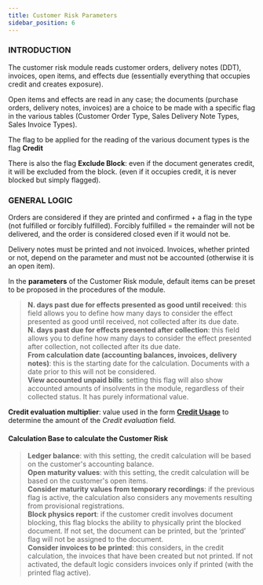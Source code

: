 ```yaml
---
title: Customer Risk Parameters 
sidebar_position: 6
---
```


### INTRODUCTION

The customer risk module reads customer orders, delivery notes (DDT), invoices, open items, and effects due (essentially everything that occupies credit and creates exposure). 

Open items and effects are read in any case; the documents (purchase orders, delivery notes, invoices) are a choice to be made with a specific flag in the various tables (Customer Order Type, Sales Delivery Note Types, Sales Invoice Types).

The flag to be applied for the reading of the various document types is the flag **Credit**

There is also the flag **Exclude Block**: even if the document generates credit, it will be excluded from the block. (even if it occupies credit, it is never blocked but simply flagged).

### GENERAL LOGIC 

Orders are considered if they are printed and confirmed + a flag in the type (not fulfilled or forcibly fulfilled). 
Forcibly fulfilled = the remainder will not be delivered, and the order is considered closed even if it would not be.

Delivery notes must be printed and not invoiced. 
Invoices, whether printed or not, depend on the parameter and must not be accounted (otherwise it is an open item).

In the **parameters** of the Customer Risk module, default items can be preset to be proposed in the procedures of the module.

> **N. days past due for effects presented as good until received**: this field allows you to define how many days to consider the effect presented as good until received, not collected after its due date.  
> **N. days past due for effects presented after collection**: this field allows you to define how many days to consider the effect presented after collection, not collected after its due date.  
> **From calculation date (accounting balances, invoices, delivery notes)**: this is the starting date for the calculation. Documents with a date prior to this will not be considered.  
> **View accounted unpaid bills**: setting this flag will also show accounted amounts of insolvents in the module, regardless of their collected status. It has purely informational value.  

**Credit evaluation multiplier**: value used in the form [**Credit Usage**](/docs/treasury/customer-risk/use-credit) to determine the amount of the *Credit evaluation* field.


#### Calculation Base to calculate the Customer Risk     
> **Ledger balance**: with this setting, the credit calculation will be based on the customer's accounting balance.  
> **Open maturity values**: with this setting, the credit calculation will be based on the customer's open items.  
> **Consider maturity values from temporary recordings**: if the previous flag is active, the calculation also considers any movements resulting from provisional registrations.  
> **Block physics report**: if the customer credit involves document blocking, this flag blocks the ability to physically print the blocked document. If not set, the document can be printed, but the ‘printed’ flag will not be assigned to the document.  
> **Consider invoices to be printed**: this considers, in the credit calculation, the invoices that have been created but not printed. If not activated, the default logic considers invoices only if printed (with the printed flag active).